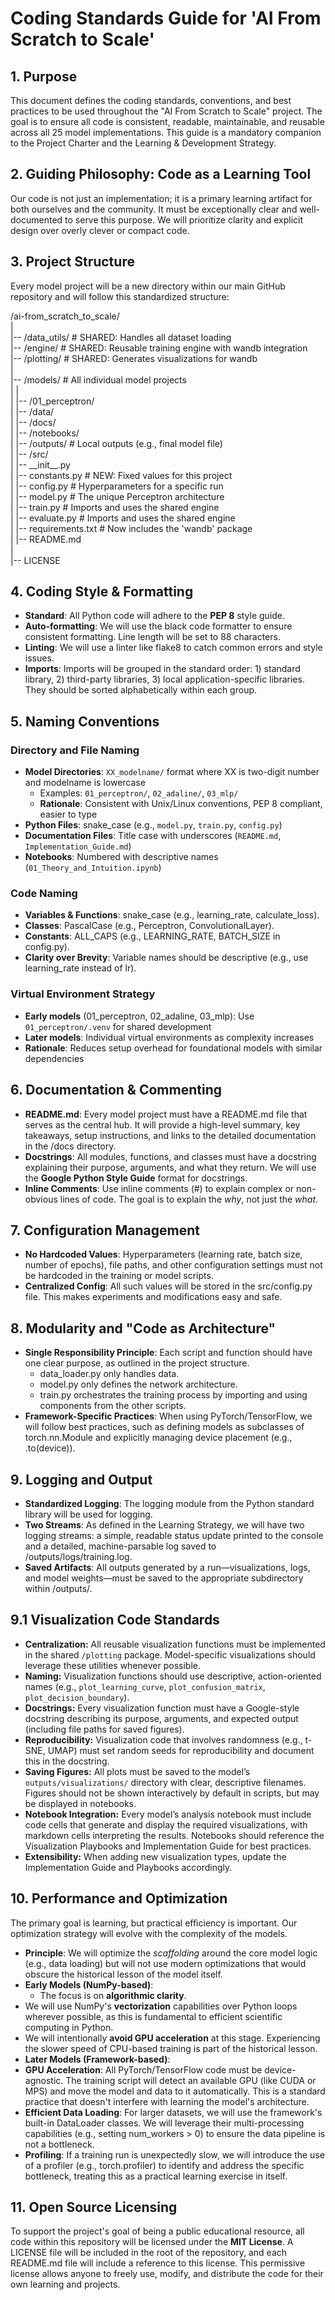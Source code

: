 # **Coding Standards Guide for 'AI From Scratch to Scale'**

## **1\. Purpose**

This document defines the coding standards, conventions, and best practices to be used throughout the "AI From Scratch
to Scale" project. The goal is to ensure all code is consistent, readable, maintainable, and reusable across all 25
model implementations. This guide is a mandatory companion to the Project Charter and the Learning & Development
Strategy.

## **2\. Guiding Philosophy: Code as a Learning Tool**

Our code is not just an implementation; it is a primary learning artifact for both ourselves and the community. It must
be exceptionally clear and well-documented to serve this purpose. We will prioritize clarity and explicit design over
overly clever or compact code.

## **3\. Project Structure**

Every model project will be a new directory within our main GitHub repository and will follow this standardized
structure:

/ai-from\_scratch\_to\_scale/  
|  
|-- /data\_utils/          \# SHARED: Handles all dataset loading  
|-- /engine/              \# SHARED: Reusable training engine with wandb integration  
|-- /plotting/            \# SHARED: Generates visualizations for wandb  
|  
|-- /models/              \# All individual model projects  
|   |  
|   |-- /01\_perceptron/  
|       |-- /data/  
|       |-- /docs/  
|       |-- /notebooks/  
|       |-- /outputs/       \# Local outputs (e.g., final model file)  
|       |-- /src/  
|           |-- \_\_init\_\_.py  
|           |-- constants.py    \# NEW: Fixed values for this project  
|           |-- config.py       \# Hyperparameters for a specific run  
|           |-- model.py        \# The unique Perceptron architecture  
|           |-- train.py        \# Imports and uses the shared engine  
|           |-- evaluate.py     \# Imports and uses the shared engine  
|       |-- requirements.txt  \# Now includes the 'wandb' package  
|       |-- README.md  
|  
|-- LICENSE

## **4\. Coding Style & Formatting**

* **Standard**: All Python code will adhere to the **PEP 8** style guide.  
* **Auto-formatting**: We will use the black code formatter to ensure consistent formatting. Line length will be set to
88 characters.
* **Linting**: We will use a linter like flake8 to catch common errors and style issues.  
* **Imports**: Imports will be grouped in the standard order: 1\) standard library, 2\) third-party libraries, 3\)
local application-specific libraries. They should be sorted alphabetically within each group.

## **5\. Naming Conventions**

### **Directory and File Naming**

* **Model Directories**: `XX_modelname/` format where XX is two-digit number and modelname is lowercase
  * Examples: `01_perceptron/`, `02_adaline/`, `03_mlp/`
  * **Rationale**: Consistent with Unix/Linux conventions, PEP 8 compliant, easier to type
* **Python Files**: snake_case (e.g., `model.py`, `train.py`, `config.py`)
* **Documentation Files**: Title case with underscores (`README.md`, `Implementation_Guide.md`)
* **Notebooks**: Numbered with descriptive names (`01_Theory_and_Intuition.ipynb`)

### **Code Naming**

* **Variables & Functions**: snake_case (e.g., learning_rate, calculate_loss).  
* **Classes**: PascalCase (e.g., Perceptron, ConvolutionalLayer).  
* **Constants**: ALL_CAPS (e.g., LEARNING_RATE, BATCH_SIZE in config.py).  
* **Clarity over Brevity**: Variable names should be descriptive (e.g., use learning_rate instead of lr).

### **Virtual Environment Strategy**

* **Early models** (01_perceptron, 02_adaline, 03_mlp): Use `01_perceptron/.venv` for shared development
* **Later models**: Individual virtual environments as complexity increases
* **Rationale**: Reduces setup overhead for foundational models with similar dependencies

## **6\. Documentation & Commenting**

* **README.md**: Every model project must have a README.md file that serves as the central hub. It will provide a
high-level summary, key takeaways, setup instructions, and links to the detailed documentation in the /docs directory.
* **Docstrings**: All modules, functions, and classes must have a docstring explaining their purpose, arguments, and
what they return. We will use the **Google Python Style Guide** format for docstrings.
* **Inline Comments**: Use inline comments (\#) to explain complex or non-obvious lines of code. The goal is to explain
the *why*, not just the *what*.

## **7\. Configuration Management**

* **No Hardcoded Values**: Hyperparameters (learning rate, batch size, number of epochs), file paths, and other
configuration settings must not be hardcoded in the training or model scripts.
* **Centralized Config**: All such values will be stored in the src/config.py file. This makes experiments and
modifications easy and safe.

## **8\. Modularity and "Code as Architecture"**

* **Single Responsibility Principle**: Each script and function should have one clear purpose, as outlined in the
project structure.
  * data\_loader.py only handles data.  
  * model.py only defines the network architecture.  
  * train.py orchestrates the training process by importing and using components from the other scripts.  
* **Framework-Specific Practices**: When using PyTorch/TensorFlow, we will follow best practices, such as defining
models as subclasses of torch.nn.Module and explicitly managing device placement (e.g., .to(device)).

## **9\. Logging and Output**

* **Standardized Logging**: The logging module from the Python standard library will be used for logging.  
* **Two Streams**: As defined in the Learning Strategy, we will have two logging streams: a simple, readable status
update printed to the console and a detailed, machine-parsable log saved to /outputs/logs/training.log.
* **Saved Artifacts**: All outputs generated by a run—visualizations, logs, and model weights—must be saved to the
appropriate subdirectory within /outputs/.

## **9.1 Visualization Code Standards**

* **Centralization:** All reusable visualization functions must be implemented in the shared `/plotting` package.
Model-specific visualizations should leverage these utilities whenever possible.
* **Naming:** Visualization functions should use descriptive, action-oriented names (e.g., `plot_learning_curve`,
`plot_confusion_matrix`, `plot_decision_boundary`).
* **Docstrings:** Every visualization function must have a Google-style docstring describing its purpose, arguments,
and expected output (including file paths for saved figures).
* **Reproducibility:** Visualization code that involves randomness (e.g., t-SNE, UMAP) must set random seeds for
reproducibility and document this in the docstring.
* **Saving Figures:** All plots must be saved to the model’s `outputs/visualizations/` directory with clear,
descriptive filenames. Figures should not be shown interactively by default in scripts, but may be displayed in
notebooks.
* **Notebook Integration:** Every model’s analysis notebook must include code cells that generate and display the
required visualizations, with markdown cells interpreting the results. Notebooks should reference the Visualization
Playbooks and Implementation Guide for best practices.
* **Extensibility:** When adding new visualization types, update the Implementation Guide and Playbooks accordingly.

## **10\. Performance and Optimization**

The primary goal is learning, but practical efficiency is important. Our optimization strategy will evolve with the
complexity of the models.

* **Principle**: We will optimize the *scaffolding* around the core model logic (e.g., data loading) but will not use
modern optimizations that would obscure the historical lesson of the model itself.
* **Early Models (NumPy-based)**:  
  * The focus is on **algorithmic clarity**.  
* We will use NumPy's **vectorization** capabilities over Python loops wherever possible, as this is fundamental to
efficient scientific computing in Python.
* We will intentionally **avoid GPU acceleration** at this stage. Experiencing the slower speed of CPU-based training
is part of the historical lesson.
* **Later Models (Framework-based)**:  
* **GPU Acceleration**: All PyTorch/TensorFlow code must be device-agnostic. The training script will detect an
available GPU (like CUDA or MPS) and move the model and data to it automatically. This is a standard practice that
doesn't interfere with learning the model's architecture.
* **Efficient Data Loading**: For larger datasets, we will use the framework's built-in DataLoader classes. We will
leverage their multi-processing capabilities (e.g., setting num\_workers \> 0\) to ensure the data pipeline is not a
bottleneck.
* **Profiling**: If a training run is unexpectedly slow, we will introduce the use of a profiler (e.g.,
torch.profiler) to identify and address the specific bottleneck, treating this as a practical learning exercise in
itself.

## **11\. Open Source Licensing**

To support the project's goal of being a public educational resource, all code within this repository will be licensed
under the **MIT License**. A LICENSE file will be included in the root of the repository, and each README.md file will
include a reference to this license. This permissive license allows anyone to freely use, modify, and distribute the
code for their own learning and projects.
